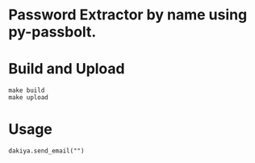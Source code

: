 # Password Extractor by name using py-passbolt.



# Build and Upload

```
make build
make upload
```

# Usage

```
dakiya.send_email("")
```





